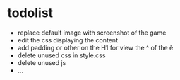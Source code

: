 # todolist

- replace default image with screenshot of the game
- edit the css displaying the content
- add padding or other on the H1 for view the ^ of the ê
- delete unused css in style.css
- delete unused js 
- ...
